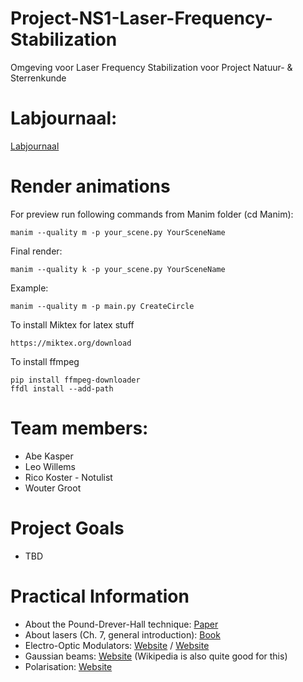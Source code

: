 # Project-NS1-Laser-Frequency-Stabilization
Omgeving voor Laser Frequency Stabilization voor Project Natuur- &amp; Sterrenkunde

# Labjournaal:
[Labjournaal](https://amsuni-my.sharepoint.com/:o:/r/personal/rico_koster_student_uva_nl/Documents/Project%201/Labjournaal_Groep-11_Laser_Frequency_Stabilisation?d=w799ab93af52142d3a55480e23ed9f892&csf=1&web=1&e=nx8dph)

# Render animations
For preview run following commands from Manim folder (cd Manim):
```
manim --quality m -p your_scene.py YourSceneName
```

Final render:
```
manim --quality k -p your_scene.py YourSceneName
```

Example:
```
manim --quality m -p main.py CreateCircle
```

To install Miktex for latex stuff

```
https://miktex.org/download
```

To install ffmpeg
```
pip install ffmpeg-downloader
ffdl install --add-path
```

# Team members:
 - Abe Kasper
 - Leo Willems
 - Rico Koster - Notulist
 - Wouter Groot

# Project Goals
 - TBD

# Practical Information
 - About the Pound-Drever-Hall technique: [Paper](https://pubs.aip.org/aapt/ajp/article/69/1/79/1055569/An-introduction-to-Pound-Drever-Hall-laser)
 - About lasers (Ch. 7, general introduction): [Book](https://phys.libretexts.org/Bookshelves/Optics/BSc_Optics_(Konijnenberg_Adam_and_Urbach))
 - Electro-Optic Modulators: [Website](https://www.rp-photonics.com/electro_optic_modulators.html) / [Website](https://www.thorlabs.com/newgrouppage9.cfm?objectgroup_id=9703)
 - Gaussian beams: [Website](https://www.rp-photonics.com/gaussian_beams.html) (Wikipedia is also quite good for this)
 - Polarisation: [Website](https://www.rp-photonics.com/polarization_of_light.html)

